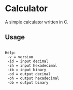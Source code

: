 # Calculator
A simple calculator written in C.

## Usage
```

Help:
 -v = version
 -id = input decimal
 -ih = input hexadecimal
 -ib = input binary
 -od = output decimal
 -oh = output hexadecimal
 -ob = output binary
```
